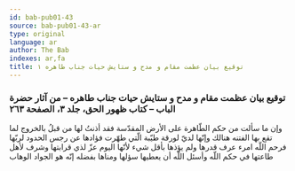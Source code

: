 ```yaml
---
id: bab-pub01-43
source: bab-pub01-43-ar
type: original
language: ar
author: The Bab
indexes: ar,fa
title: توقيع بيان عظمت مقام و مدح و ستايش حيات جناب طاهره ۱
---
```

### توقيع بيان عظمت مقام و مدح و ستايش حيات جناب طاهره – من آثار حضرة الباب – كتاب ظهور الحق، جلد ۳، الصفحة ۲٦۳

وإن ما سألت من حكم الطّاهرة على الأرض المقدّسة فقد أذنتُ لها من قبلُ بالخروج لما تقع بها الفتنه هنالك وإنّها لديّ لورقة طيّبة الّتي طهّرت فؤادها عن رجس الحدود لربّها فرحم اللّه امرء عرف قدرها ولم يؤذها بأقل شيء لأنّها اليوم عزّ لذي قرابتها وشرف لأهل طاعتها في حكم اللّه وأسئل اللّه أن يعطيها سؤلها ومناها بفضله إنّه هو الجواد الوهاب